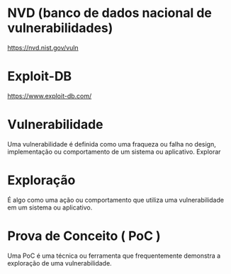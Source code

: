 # NVD (banco de dados nacional de vulnerabilidades)
https://nvd.nist.gov/vuln

# Exploit-DB
https://www.exploit-db.com/

# Vulnerabilidade	
Uma vulnerabilidade é definida como uma fraqueza ou falha no design, implementação ou comportamento de um sistema ou aplicativo.
Explorar	

# Exploração 
É algo como uma ação ou comportamento que utiliza uma vulnerabilidade em um sistema ou aplicativo.

# Prova de Conceito ( PoC )
Uma PoC é uma técnica ou ferramenta que frequentemente demonstra a exploração de uma vulnerabilidade.
